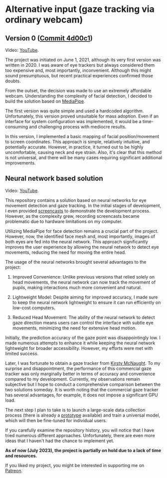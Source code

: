 # Alternative input (gaze tracking via ordinary webcam)

## Version 0 ([Commit 4d00c1](https://github.com/GreenWizard2015/Alternative-input/blob/4d00c1f09f1a6aa96ed46c70c132986a9b728d41/))

Video: [YouTube](https://youtu.be/oKqpPAhnBPQ).

The project was initiated on June 1, 2021, although its very first version was written in 2020. I was aware of eye trackers but always considered them too expensive and, most importantly, inconvenient. Although this might sound presumptuous, but recent practical experiences confirmed those doubts.

From the outset, the decision was made to use an extremely affordable webcam. Understanding the complexity of facial detection, I decided to build the solution based on [MediaPipe](https://developers.google.com/mediapipe).

The first version was quite simple and used a hardcoded algorithm. Unfortunately, this version proved unsuitable for mass adoption. Even if an interface for system configuration was implemented, it would be a time-consuming and challenging process with mediocre results.

In this version, I implemented a basic mapping of facial position/movement to screen coordinates. This approach is simple, relatively intuitive, and potentially accurate. However, in practice, it turned out to be highly uncomfortable, causing neck and eye strain. Also, it's clear that this method is not universal, and there will be many cases requiring significant additional improvements.

## Neural network based solution

Video: [YouTube](https://youtu.be/FE1eGgjzFq8).

This repository contains a solution based on neural networks for eye movement detection and gaze tracking. In the initial stages of development, I even provided [screencasts](https://www.youtube.com/playlist?list=PLRjmXqZTJnJUWnLDQGlNGBRW9_ICNuBRd) to demonstrate the development process. However, as the complexity grew, recording screencasts became problematic due to hardware limitations on my computer.

Utilizing MediaPipe for face detection remains a crucial part of the project. However, now, the identified face mesh and, most importantly, images of both eyes are fed into the neural network. This approach significantly improves the user experience by allowing the neural network to detect eye movements, reducing the need for moving the entire head.

The usage of the neural networks brought several advantages to the project:

1. Improved Convenience: Unlike previous versions that relied solely on head movements, the neural network can now track the movement of pupils, making interactions much more convenient and natural.

1. Lightweight Model: Despite aiming for improved accuracy, I made sure to keep the neural network lightweight to ensure it can run efficiently on low-cost computers.

1. Reduced Head Movement: The ability of the neural network to detect gaze direction means users can control the interface with subtle eye movements, minimizing the need for extensive head motion.

Initially, the prediction accuracy of the gaze point was disappointingly low. I made numerous attempts to enhance it while keeping the neural network lightweight for broader accessibility. However, my efforts were met with limited success. 

Later, I was fortunate to obtain a gaze tracker from [Kirsty McNaught](https://github.com/kmcnaught). To my surprise and disappointment, the performance of this commercial gaze tracker was only marginally better in terms of accuracy and convenience compared to my development. Currently, my observations remain subjective but I hope to conduct a comprehensive comparison between the two solutions someday. It is worth noting that the commercial gaze tracker has several advantages, for example, it does not impose a significant GPU load.

The next step I plan to take is to launch a large-scale data collection process (there is already a [prototype](https://github.com/GreenWizard2015/Alternative-input-web-client/tree/main) available) and train a universal model, which will then be fine-tuned for individual users.

If you carefully examine the repository history, you will notice that I have tried numerous different approaches. Unfortunately, there are even more ideas that I haven't had the chance to implement yet.

**As of now (July 2023), the project is partially on hold due to a lack of time and resources.**

If you liked my project, you might be interested in supporting me on [Patreon](https://www.patreon.com/GreenWizard).